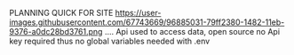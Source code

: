 PLANNING QUICK FOR SITE
https://user-images.githubusercontent.com/67743669/96885031-79ff2380-1482-11eb-9376-a0dc28bd3761.png
....
Api used to access data, open source no Api key required thus no global variables needed with .env

